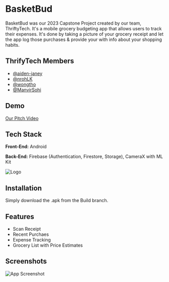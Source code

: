 # BasketBud

BasketBud was our 2023 Capstone Project created by our team, ThriftyTech. It's a mobile grocery budgeting app that allows users to track their expenses.
It's done by taking a picture of your grocery receipt and let the app log those purchases & provide your with info about your shopping habits.


## ThrifyTech Members

- [@aiden-janey](https://www.github.com/aiden-janey)
- [@nrohLK](https://www.github.com/nrohK)
- [@wongtho](https://www.github.com/wongtho)
- [@ManvirSohi](https://www.github.com/ManvirSohi)


## Demo

[Our Pitch Video](https://youtu.be/Z9PtQ6ulOkI)


## Tech Stack

**Front-End:** Android

**Back-End:** Firebase (Authentication, Firestore, Storage), CameraX with ML Kit


![Logo](https://firebasestorage.googleapis.com/v0/b/basketbud-6ccf0.appspot.com/o/github-resources%2FBasketBudArtboard%201.png?alt=media&token=84c917ed-4d27-446e-bf71-8511c9407d42)


## Installation

Simply download the .apk from the Build branch.

    
## Features

- Scan Receipt
- Recent Purchaes
- Expense Tracking
- Grocery List with Price Estimates


## Screenshots

![App Screenshot](https://via.placeholder.com/468x300?text=App+Screenshot+Here)
